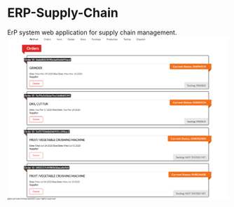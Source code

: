 # ERP-Supply-Chain
ErP system web application for supply chain management.
![Alt text](screenshots/order[8].png "Optional title")
